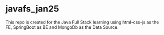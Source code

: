 # javafs_jan25
This repo is created for the Java Full Stack learning using html-css-js as the FE, SpringBoot as BE and MongoDb as the Data Source.

